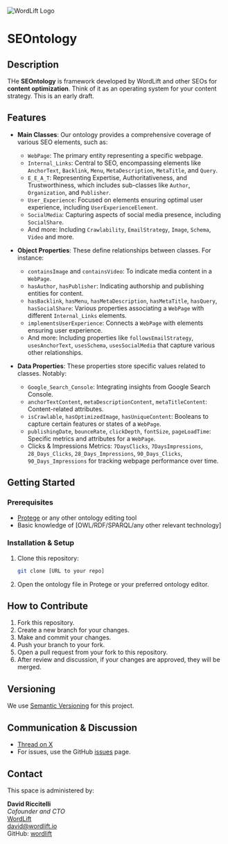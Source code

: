 ![WordLift Logo](https://github.com/wordlift/wl-ontology/raw/main/img/220px-Wl-logo-horizontal.png)

# SEOntology

## Description

THe **SEOntology** is framework developed by WordLift and other SEOs for **content optimization**. Think of it as an operating system for your content strategy. This is an early draft.

## Features

- **Main Classes**: Our ontology provides a comprehensive coverage of various SEO elements, such as:
  - `WebPage`: The primary entity representing a specific webpage.
  - `Internal_Links`: Central to SEO, encompassing elements like `AnchorText`, `Backlink`, `Menu`, `MetaDescription`, `MetaTitle`, and `Query`.
  - `E_E_A_T`: Representing Expertise, Authoritativeness, and Trustworthiness, which includes sub-classes like `Author`, `Organization`, and `Publisher`.
  - `User_Experience`: Focused on elements ensuring optimal user experience, including `UserExperienceElement`.
  - `SocialMedia`: Capturing aspects of social media presence, including `SocialShare`.
  - And more: Including `Crawlability`, `EmailStrategy`, `Image`, `Schema`, `Video` and more.

- **Object Properties**: These define relationships between classes. For instance:
  - `containsImage` and `containsVideo`: To indicate media content in a `WebPage`.
  - `hasAuthor`, `hasPublisher`: Indicating authorship and publishing entities for content.
  - `hasBacklink`, `hasMenu`, `hasMetaDescription`, `hasMetaTitle`, `hasQuery`, `hasSocialShare`: Various properties associating a `WebPage` with different `Internal_Links` elements.
  - `implementsUserExperience`: Connects a `WebPage` with elements ensuring user experience.
  - And more: Including properties like `followsEmailStrategy`, `usesAnchorText`, `usesSchema`, `usesSocialMedia` that capture various other relationships.

- **Data Properties**: These properties store specific values related to classes. Notably:
  - `Google_Search_Console`: Integrating insights from Google Search Console.
  - `anchorTextContent`, `metaDescriptionContent`, `metaTitleContent`: Content-related attributes.
  - `isCrawlable`, `hasOptimizedImage`, `hasUniqueContent`: Booleans to capture certain features or states of a `WebPage`.
  - `publishingDate`, `bounceRate`, `clickDepth`, `fontSize`, `pageLoadTime`: Specific metrics and attributes for a `WebPage`.
  - Clicks & Impressions Metrics: `7DaysClicks`, `7DaysImpressions`, `28_Days_Clicks`, `28_Days_Impressions`, `90_Days_Clicks`, `90_Days_Impressions` for tracking webpage performance over time.

## Getting Started

### Prerequisites

- [Protege](https://protege.stanford.edu/) or any other ontology editing tool
- Basic knowledge of [OWL/RDF/SPARQL/any other relevant technology]

### Installation & Setup

1. Clone this repository:
   ```bash
   git clone [URL to your repo]
   ```
2. Open the ontology file in Protege or your preferred ontology editor.

## How to Contribute

1. Fork this repository.
2. Create a new branch for your changes.
3. Make and commit your changes.
4. Push your branch to your fork.
5. Open a pull request from your fork to this repository.
6. After review and discussion, if your changes are approved, they will be merged.

## Versioning

We use [Semantic Versioning](http://semver.org/) for this project.

## Communication & Discussion

- [Thread on X](https://x.com/cyberandy/status/1715853285838430358?s=20)
- For issues, use the GitHub [issues](https://github.com/wordlift/wl-ontology/issues) page.

## Contact
This space is administered by:  

**David Riccitelli**  
*Cofounder and CTO*  
[WordLift](https://wordlift.io)  
<david@wordlift.io>  
GitHub: [wordlift](https://github.com/wordlift)


